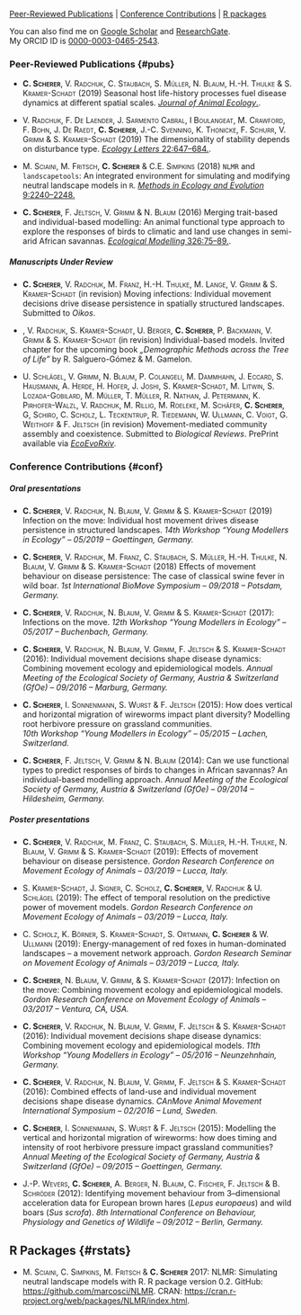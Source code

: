 [Peer-Reviewed Publications](#pubs)  |  [Conference Contributions](#conf)  |  [R packages](#rstats)

You can also find me on [Google Scholar](https://scholar.google.com/citations?user=6o61j_IAAAAJ&hl=en&oi=sra) and [ResearchGate](https://www.researchgate.net/profile/Cedric_Scherer/contributions).  
My ORCID ID is [0000-0003-0465-2543](https://orcid.org/0000-0003-0465-2543).

### Peer-Reviewed Publications {#pubs}

- <span style="font-variant:small-caps;">**C. Scherer**, V. Radchuk, C. Staubach, S. Müller, N. Blaum, H.-H. Thulke & S. Kramer-Schadt</span> (2019) Seasonal host life-history processes fuel disease dynamics at different spatial scales.
[*Journal of Animal Ecology*.](https://doi.org/10.1111/1365-2656.13070).

- <span style="font-variant:small-caps;">V. Radchuk, F. De Laender, J. Sarmento Cabral, I Boulangeat, M. Crawford, F. Bohn, J. De Raedt, **C. Scherer**, J.-C. Svenning, K. Thonicke, F. Schurr, V. Grimm & S. Kramer-Schadt (2019)</span> The dimensionality of stability depends on disturbance type.
[*Ecology Letters* 22:647–684.](https://doi.org/10.1111/ele.13226).

- <span style="font-variant:small-caps;">M. Sciaini, M. Fritsch, **C. Scherer** & C.E. Simpkins (2018)</span> `NLMR` and `landscapetools`: An integrated environment for simulating and modifying neutral landscape models in `R`.
[*Methods in Ecology and Evolution* 9:2240–2248.](https://doi.org/10.1111/2041-210X.13076)

- <span style="font-variant:small-caps;">**C. Scherer**, F. Jeltsch, V. Grimm & N. Blaum (2016)</span> Merging trait-based and individual-based modelling: An animal functional type approach to explore the responses of birds to climatic and land use changes in semi-arid African savannas.
[*Ecological Modelling* 326:75–89.](https://doi.org/10.1016/j.ecolmodel.2015.07.005).

##### Manuscripts Under Review
- <span style="font-variant:small-caps;">**C. Scherer**, V. Radchuk, M. Franz, H.-H. Thulke, M. Lange, V. Grimm & S. Kramer-Schadt</span> (in revision)</span> Moving infections: Individual movement decisions drive disease persistence in spatially structured landscapes. Submitted to *Oikos*.

- <span style="font-variant:small-caps;">, V. Radchuk, S. Kramer-Schadt, U. Berger, **C. Scherer**, P. Backmann, V. Grimm & S. Kramer-Schadt</span> (in revision)</span> Individual-based models. Invited chapter for the upcoming book *„Demographic Methods across the Tree of Life”* by R. Salguero-Gómez & M. Gamelon.

- <span style="font-variant:small-caps;">U. Schlägel, V. Grimm, N. Blaum, P. Colangeli, M. Dammhahn, J. Eccard, S. Hausmann, A. Herde, H. Hofer, J. Joshi, S. Kramer-Schadt, M. Litwin, S. Lozada-Gobilard, M. Müller, T. Müller, R. Nathan, J. Petermann, K. Pirhofer-Walzl, V. Radchuk, M. Rillig, M. Roeleke, M. Schäfer, **C. Scherer**, G, Schiro, C. Scholz, L. Teckentrup, R. Tiedemann, W. Ullmann, C. Voigt, G. Weithoff & F. Jeltsch</span> (in revision) Movement-mediated community assembly and coexistence. Submitted to *Biological Reviews*. PrePrint available via *[EcoEvoRxiv](https://doi.org/10.32942/osf.io/d8a4m)*.


### Conference Contributions {#conf}

##### Oral presentations
- <span style="font-variant:small-caps;">**C. Scherer**, V. Radchuk, N. Blaum, V. Grimm & S. Kramer-Schadt (2019)</span> Infection on the move: Individual host movement drives disease persistence in structured landscapes.
*14th Workshop “Young Modellers in Ecology” – 05/2019 – Goettingen, Germany.*  

- <span style="font-variant:small-caps;">**C. Scherer**, V. Radchuk, M. Franz, C. Staubach, S. Müller, H.-H. Thulke, N. Blaum, V. Grimm & S. Kramer-Schadt (2018)</span> Effects of movement behaviour on disease persistence: The case of classical swine fever in wild boar.
*1st International BioMove Symposium – 09/2018 – Potsdam, Germany.*

- <span style="font-variant:small-caps;">**C. Scherer**, V. Radchuk, N. Blaum, V. Grimm & S. Kramer-Schadt  (2017)</span>: Infections on the move.
*12th Workshop “Young Modellers in Ecology” – 05/2017 – Buchenbach, Germany.*  

- <span style="font-variant:small-caps;">**C. Scherer**, V. Radchuk, N. Blaum, V. Grimm, F. Jeltsch & S. Kramer-Schadt (2016)</span>: Individual movement decisions shape disease dynamics: Combining movement ecology and epidemiological models.
*Annual Meeting of the Ecological Society of Germany, Austria & Switzerland (GfOe) – 09/2016 – Marburg, Germany.*  

- <span style="font-variant:small-caps;">**C. Scherer**, I. Sonnenmann, S. Wurst & F. Jeltsch (2015)</span>: How does vertical and horizontal migration of wireworms impact plant diversity? Modelling root herbivore pressure on grassland communities.  
*10th Workshop “Young Modellers in Ecology” – 05/2015 – Lachen, Switzerland.*  

- <span style="font-variant:small-caps;">**C. Scherer**, F. Jeltsch, V. Grimm & N. Blaum (2014)</span>: Can we use functional types to predict responses of birds to changes in African savannas? An individual-based modelling approach.
*Annual Meeting of the Ecological Society of Germany, Austria & Switzerland (GfOe) – 09/2014 – Hildesheim, Germany.*

##### Poster presentations
- <span style="font-variant:small-caps;">**C. Scherer**, V. Radchuk, M. Franz, C. Staubach, S. Müller, H.-H. Thulke, N. Blaum, V. Grimm & S. Kramer-Schadt (2019)</span>: Effects of movement behaviour on disease persistence.
*Gordon Research Conference on Movement Ecology of Animals – 03/2019 – Lucca, Italy.*  

- <span style="font-variant:small-caps;">S. Kramer-Schadt, J. Signer, C. Scholz, **C. Scherer**, V. Radchuk & U. Schlägel (2019)</span>: The effect of temporal resolution on the predictive power of movement models.
*Gordon Research Conference on Movement Ecology of Animals – 03/2019 – Lucca, Italy.*  

- <span style="font-variant:small-caps;">C. Scholz, K. Börner, S. Kramer-Schadt, S. Ortmann, **C. Scherer** & W. Ullmann (2019)</span>: Energy-management of red foxes in human-dominated landscapes – a movement network approach.
*Gordon Research Seminar on Movement Ecology of Animals – 03/2019 – Lucca, Italy.*  

- <span style="font-variant:small-caps;">**C. Scherer**, N. Blaum, V. Grimm, & S. Kramer-Schadt (2017)</span>: Infection on the move: Combining movement ecology and epidemiological models.
*Gordon Research Conference on Movement Ecology of Animals – 03/2017 – Ventura, CA, USA.*  

- <span style="font-variant:small-caps;">**C. Scherer**, V. Radchuk, N. Blaum, V. Grimm, F. Jeltsch & S. Kramer-Schadt (2016)</span>: Individual movement decisions shape disease dynamics: Combining movement ecology and epidemiological models.
*11th Workshop “Young Modellers in Ecology” – 05/2016 – Neunzehnhain, Germany.*  

- <span style="font-variant:small-caps;">**C. Scherer**, V. Radchuk, N. Blaum, V. Grimm, F. Jeltsch & S. Kramer-Schadt (2016)</span>: Combined effects of land-use and individual movement decisions shape disease dynamics.
*CAnMove Animal Movement International Symposium – 02/2016 – Lund, Sweden.*  

- <span style="font-variant:small-caps;">**C. Scherer**, I. Sonnenmann, S. Wurst & F. Jeltsch (2015)</span>: Modelling the vertical and horizontal migration of wireworms: how does timing and intensity of root herbivore pressure impact grassland communities?
*Annual Meeting of the Ecological Society of Germany, Austria & Switzerland (GfOe) – 09/2015 – Goettingen, Germany.*  

- <span style="font-variant:small-caps;">J.-P. Wevers, **C. Scherer**, A. Berger, N. Blaum, C. Fischer, F. Jeltsch & B. Schröder (2012)</span>: Identifying movement behaviour from 3–dimensional acceleration data for European brown hares (*Lepus europaeus*) and wild boars (*Sus scrofa*).
*8th International Conference on Behaviour, Physiology and Genetics of Wildlife – 09/2012 – Berlin, Germany.*


## R Packages {#rstats}

- <span style="font-variant:small-caps;">M. Sciaini, C. Simpkins, M. Fritsch & **C. Scherer**</span> 2017: NLMR: Simulating neutral landscape models with R. R package version 0.2. GitHub: https://github.com/marcosci/NLMR. CRAN: https://cran.r-project.org/web/packages/NLMR/index.html.

